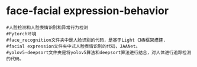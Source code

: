 # face-facial expression-behavior
	#人脸检测和人脸表情识别和异常行为检测
	#Pytorch环境
	#face_recognition文件夹中是人脸识别的代码，是基于Light CNN框架搭建.
	#facial expression文件夹中式人脸表情识别的代码，JAANet。
	#yolov5-deepsort文件夹是将yolov5算法和deepsort算法进行结合，对人体进行追踪检测的代码。
